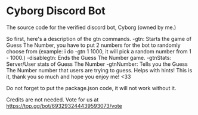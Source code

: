 # Cyborg Discord Bot
The source code for the verified discord bot, Cyborg (owned by me.)

So first, here's a description of the gtn commands.
-gtn: Starts the game of Guess The Number, you have to put 2 numbers for the bot to randomly choose from (example: i do -gtn 1 1000, it will pick a random number from 1 - 1000.)
-disablegtn: Ends the Guess The Number game.
-gtnStats: Server/User stats of Guess The Number
-gtnNumber: Tells you the Guess The Number number that users are trying to guess. Helps with hints!
This is it, thank you so much and hope you enjoy me! <33

Do not forget to put the package.json code, it will not work without it.

Credits are not needed.
Vote for us at https://top.gg/bot/693293244439593073/vote
